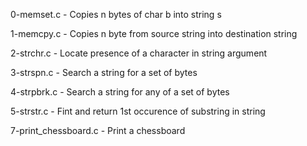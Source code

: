 0-memset.c           - Copies n bytes of char b into string s

1-memcpy.c           - Copies n byte from source string into destination string

2-strchr.c           - Locate presence of a character in string argument

3-strspn.c           - Search a string for a set of bytes

4-strpbrk.c          - Search a string for any of a set of bytes

5-strstr.c           - Fint and return 1st occurence of substring in string

7-print_chessboard.c - Print a chessboard













